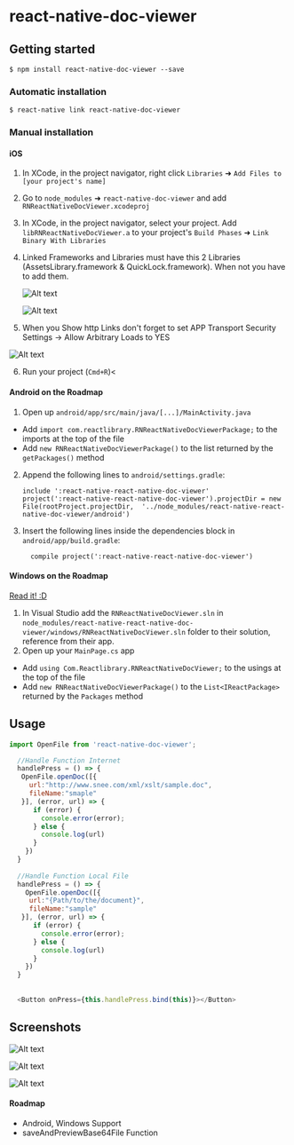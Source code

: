 
# react-native-doc-viewer

## Getting started

`$ npm install react-native-doc-viewer --save`

### Automatic installation

`$ react-native link react-native-doc-viewer`


### Manual installation


#### iOS

1. In XCode, in the project navigator, right click `Libraries` ➜ `Add Files to [your project's name]`
2. Go to `node_modules` ➜ `react-native-doc-viewer` and add `RNReactNativeDocViewer.xcodeproj`
3. In XCode, in the project navigator, select your project. Add `libRNReactNativeDocViewer.a` to your project's `Build Phases` ➜ `Link Binary With Libraries`
4. Linked Frameworks and Libraries must have this 2 Libraries (AssetsLibrary.framework & QuickLock.framework). When not you have to add them.

   ![Alt text](https://github.com/philinheaven/react-native-doc-viewer/blob/master/Screenshots/screenshot_xcode_addlibrary.png "Xcode add Library")
   
   ![Alt text](https://github.com/philinheaven/react-native-doc-viewer/blob/master/Screenshots/screenshot_xcode_addlibrary2.png "Xcode add Library")
   
5.  When you Show http Links don't forget to set APP Transport Security Settings ->
    Allow Arbitrary Loads to YES

![Alt text](https://github.com/philinheaven/react-native-doc-viewer/blob/master/Screenshots/plist_file.png "Plist")
   
6. Run your project (`Cmd+R`)<

#### Android on the Roadmap

1. Open up `android/app/src/main/java/[...]/MainActivity.java`
  - Add `import com.reactlibrary.RNReactNativeDocViewerPackage;` to the imports at the top of the file
  - Add `new RNReactNativeDocViewerPackage()` to the list returned by the `getPackages()` method
2. Append the following lines to `android/settings.gradle`:
  	```
  	include ':react-native-react-native-doc-viewer'
  	project(':react-native-react-native-doc-viewer').projectDir = new File(rootProject.projectDir, 	'../node_modules/react-native-react-native-doc-viewer/android')
  	```
3. Insert the following lines inside the dependencies block in `android/app/build.gradle`:
  	```
      compile project(':react-native-react-native-doc-viewer')
  	```

#### Windows on the Roadmap
[Read it! :D](https://github.com/ReactWindows/react-native)

1. In Visual Studio add the `RNReactNativeDocViewer.sln` in `node_modules/react-native-react-native-doc-viewer/windows/RNReactNativeDocViewer.sln` folder to their solution, reference from their app.
2. Open up your `MainPage.cs` app
  - Add `using Com.Reactlibrary.RNReactNativeDocViewer;` to the usings at the top of the file
  - Add `new RNReactNativeDocViewerPackage()` to the `List<IReactPackage>` returned by the `Packages` method


## Usage
```javascript
import OpenFile from 'react-native-doc-viewer';

  //Handle Function Internet
  handlePress = () => {
   OpenFile.openDoc([{
     url:"http://www.snee.com/xml/xslt/sample.doc",
     fileName:"smaple"
   }], (error, url) => {
      if (error) {
        console.error(error);
      } else {
        console.log(url)
      }
    })
  }
  
  //Handle Function Local File
  handlePress = () => {
    OpenFile.openDoc([{
     url:"{Path/to/the/document}",
     fileName:"sample"
   }], (error, url) => {
      if (error) {
        console.error(error);
      } else {
        console.log(url)
      }
    })
  }
  
  
  <Button onPress={this.handlePress.bind(this)}></Button>
```


## Screenshots

![Alt text](https://github.com/philinheaven/react-native-doc-viewer/blob/master/Screenshots/Screenshot.png "Screenshot 1")


![Alt text](https://github.com/philinheaven/react-native-doc-viewer/blob/master/Screenshots/Screenshot1.png "Screenshot 2")


![Alt text](https://github.com/philinheaven/react-native-doc-viewer/blob/master/Screenshots/Screenshot2.png "Screenshot 3")


#### Roadmap

- Android, Windows Support
- saveAndPreviewBase64File Function

  